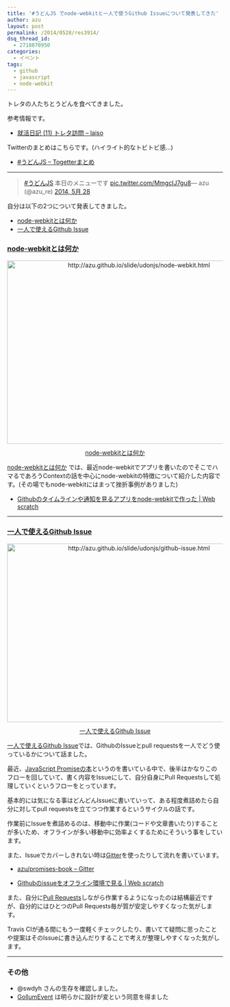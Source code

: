 ```yaml
---
title: '#うどんJS でnode-webkitと一人で使うGithub Issueについて発表してきた'
author: azu
layout: post
permalink: /2014/0528/res3914/
dsq_thread_id:
  - 2718870950
categories:
  - イベント
tags:
  - github
  - javascript
  - node-webkit
---
```

トレタの人たちとうどんを食べてきました。

参考情報です。

*   [就活日記 (11) トレタ訪問 &#8211; laiso][1]

Twitterのまとめはこちらです。(ハイライト的なトビトビ感…)

*   [#うどんJS &#8211; Togetterまとめ][2]

* * *

<blockquote class="twitter-tweet" lang="ja">
  <p>
    <a href="https://twitter.com/search?q=%23%E3%81%86%E3%81%A9%E3%82%93JS&src=hash">#うどんJS</a> 本日のメニューです <a href="http://t.co/MmgcIJ7gu8">pic.twitter.com/MmgcIJ7gu8</a>&mdash; azu (@azu_re) <a href="https://twitter.com/azu_re/statuses/471599388108668928">2014, 5月 28</a>
  </p>
</blockquote>



自分は以下の2つについて発表してきました。

*   [node-webkitとは何か][3]
*   [一人で使えるGithub Issue][4]

### [node-webkitとは何か][3]

<div class="kwout" style="text-align: center;">
  <a href="http://azu.github.io/slide/udonjs/node-webkit.html"><img src="http://kwout.com/cutout/c/iv/jt/94x.jpg" alt="http://azu.github.io/slide/udonjs/node-webkit.html" title="node-webkitとは何か" width="600" height="428" style="border: none;" /></a> <p style="margin-top: 10px; text-align: center;">
    <a href="http://azu.github.io/slide/udonjs/node-webkit.html">node-webkitとは何か</a>
  </p>
</div>

[node-webkitとは何か][3] では、最近node-webkitでアプリを書いたのでそこでハマるであろうContextの話を中心にnode-webkitの特徴について紹介した内容です。(その場でもnode-webkitにはまって挫折事例がありました)

*   [Githubのタイムラインや通知を見るアプリをnode-webkitで作った | Web scratch][5]

* * *

### [一人で使えるGithub Issue][4]

<div class="kwout" style="text-align: center;">
  <a href="http://azu.github.io/slide/udonjs/github-issue.html"><img src="http://kwout.com/cutout/b/t5/pz/8pm.jpg" alt="http://azu.github.io/slide/udonjs/github-issue.html" title="一人で使えるGithub Issue" width="600" height="417" style="border: none;" /></a> <p style="margin-top: 10px; text-align: center;">
    <a href="http://azu.github.io/slide/udonjs/github-issue.html">一人で使えるGithub Issue</a>
  </p>
</div>

[一人で使えるGithub Issue][4]では、GithubのIssueとpull requestsを一人でどう使っているかについて話ました。

最近、[JavaScript Promiseの本][6]というのを書いている中で、後半はかなりこのフローを回していて、書く内容をIssueにして、自分自身にPull Requestsして処理していくというフローをとっています。

基本的には気になる事はどんどんIssueに書いていって、ある程度煮詰めたら自分に対してpull requestsを立てつつ作業するというサイクルの話です。

作業前にIssueを煮詰めるのは、移動中に作業(コードや文章書いたり)することが多いため、オフラインが多い移動中に効率よくするためにそういう事をしています。

また、Issueでカバーしきれない時は[Gitter][7]を使ったりして流れを書いています。

*   [azu/promises-book &#8211; Gitter][8]

*   [Githubのissueをオフライン環境で見る | Web scratch][9]

また、自分に[Pull Requests][10]しながら作業するようになったのは結構最近ですが、自分的にはひとつのPull Requests毎が質が安定しやすくなった気がします。

Travis CIが通る間にもう一度軽くチェックしたり、書いてて疑問に思ったことや提案はそのIssueに書き込んだりすることで考えが整理しやすくなった気がします。

* * *

### その他

*   @swdyh さんの生存を確認しました。
*   [GollumEvent][11] は明らかに設計が変という同意を得ました

 [1]: http://laiso.hatenablog.com/entry/2014/04/07/%E5%B0%B1%E6%B4%BB%E6%97%A5%E8%A8%98_(10)_%E3%83%88%E3%83%AC%E3%82%BF%E8%A8%AA%E5%95%8F "就活日記 (11) トレタ訪問 - laiso"
 [2]: http://togetter.com/li/673082 "#うどんJS - Togetterまとめ"
 [3]: http://azu.github.io/slide/udonjs/node-webkit.html "node-webkitとは何か"
 [4]: http://azu.github.io/slide/udonjs/github-issue.html "一人で使えるGithub Issue"
 [5]: https://efcl.info/2014/0430/res3872/ "Githubのタイムラインや通知を見るアプリをnode-webkitで作った | Web scratch"
 [6]: http://azu.github.io/promises-book/ "JavaScript Promiseの本"
 [7]: https://gitter.im/ "Gitter"
 [8]: https://gitter.im/azu/promises-book "azu/promises-book - Gitter"
 [9]: https://efcl.info/2014/0521/res3908/ "Githubのissueをオフライン環境で見る | Web scratch"
 [10]: https://github.com/azu/Promises-book/pulls?direction=desc&page=1&sort=created&state=closed "Pull Requests · azu/promises-book"
 [11]: https://developer.github.com/v3/activity/events/types/#gollumevent "GollumEvent"
